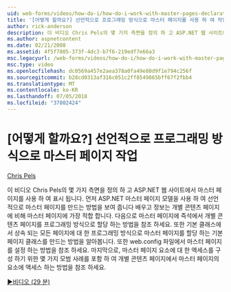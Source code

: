 ```yaml
---
uid: web-forms/videos/how-do-i/how-do-i-work-with-master-pages-declaratively-and-programmatically
title: '[어떻게 할까요?] 선언적으로 프로그래밍 방식으로 마스터 페이지를 사용 하 여 작업 | Microsoft Docs'
author: rick-anderson
description: 이 비디오 Chris Pels의 몇 가지 측면을 정의 하 고 ASP.NET 웹 사이트에서 마스터 페이지를 사용 하 여 표시 됩니다. 첫째, 마스터 페이지 declarati를 만드는 방법 보기...
ms.author: aspnetcontent
ms.date: 02/21/2008
ms.assetid: 4f5f7805-373f-4dc3-b7f6-219edf7e66a3
msc.legacyurl: /web-forms/videos/how-do-i/how-do-i-work-with-master-pages-declaratively-and-programmatically
msc.type: video
ms.openlocfilehash: dc0569a457e2aea378a0fa49e80d9f1e794c256f
ms.sourcegitcommit: b28cd0313af316c051c2ff8549865bff67f2fbb4
ms.translationtype: MT
ms.contentlocale: ko-KR
ms.lasthandoff: 07/05/2018
ms.locfileid: "37802424"
---
```

<a name="how-do-i-work-with-master-pages-declaratively-and-programmatically"></a>[어떻게 할까요?] 선언적으로 프로그래밍 방식으로 마스터 페이지 작업
====================
[Chris Pels](https://twitter.com/chrispels)

이 비디오 Chris Pels의 몇 가지 측면을 정의 하 고 ASP.NET 웹 사이트에서 마스터 페이지를 사용 하 여 표시 됩니다. 먼저 ASP.NET 마스터 페이지 모델을 사용 하 여 선언적으로 마스터 페이지를 만드는 방법을 보여 줍니다 배우고 정보는 개별 콘텐츠 페이지에 비해 마스터 페이지에 가장 적합 합니다. 다음으로 마스터 페이지에 즉석에서 개별 콘텐츠 페이지를 프로그래밍 방식으로 할당 하는 방법을 참조 하세요. 또한 기본 클래스에서 상속 되는 모든 페이지에 대 한 프로그래밍 방식으로 마스터 페이지를 할당 하는 기본 페이지 클래스를 만드는 방법을 알아봅니다. 또한 web.config 파일에서 마스터 페이지를 설정 하는 방법을 참조 하세요. 마지막으로, 마스터 페이지 요소에 대 한 액세스를 구성 하기 위한 몇 가지 모범 사례를 포함 하 여 개별 콘텐츠 페이지에서 마스터 페이지의 요소에 액세스 하는 방법을 참조 하세요.

[&#9654;비디오 (29 분)](https://channel9.msdn.com/Blogs/ASP-NET-Site-Videos/how-do-i-work-with-master-pages-declaratively-and-programmatically)
